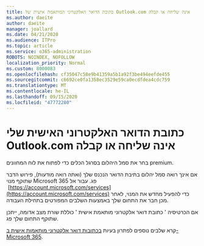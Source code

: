 ```yaml
---
title: כתובת הדואר האלקטרוני המותאמת אישית של Outlook.com אינה שליחה או קבלה
ms.author: daeite
author: daeite
manager: joallard
ms.date: 04/21/2020
ms.audience: ITPro
ms.topic: article
ms.service: o365-administration
ROBOTS: NOINDEX, NOFOLLOW
localization_priority: Normal
ms.custom: 8000083
ms.openlocfilehash: cf35047c58e9b41359a5b1a92f3be494eefde455
ms.sourcegitcommit: c6692ce0fa1358ec3529e59ca0ecdfdea4cdc759
ms.translationtype: MT
ms.contentlocale: he-IL
ms.lasthandoff: 09/15/2020
ms.locfileid: "47772280"
---
```

# <a name="my-personalized-outlookcom-email-address-isnt-sending-or-receiving"></a>כתובת הדואר האלקטרוני האישית שלי Outlook.com אינה שליחה או קבלה

בחר את סמל היהלום בסרגל הכלים כדי לפתוח את לוח המחוונים premium.

אם אינך רואה סמל יהלום בתיבת הדואר הנכנס שלך (ואתה רואה מודעות), פירוש הדבר שתוקף מנוי Microsoft 365 פג. עבור אל  [https://account.microsoft.com/services](https://account.microsoft.com/services) כדי להפעיל מחדש את המנוי, לאחר מכן חבר את התחום שלך באמצעות השלבים המפורטים בתחילת העבודה.

אם הכרטיסיה ' כתובת דואר אלקטרוני מותאמת אישית ' כוללת שורת מצב אדומה, ייתכן שתוקף התחום שלך פג.

קרא שלבים נוספים לפתרון בעיות [בכתובות דואר אלקטרוני מותאמות אישית ב-Microsoft 365](https://support.office.com/article/75416a58-b225-4c02-8c07-8979403b427b?wt.mc_id=Office_Outlook_com_Alchemy).
